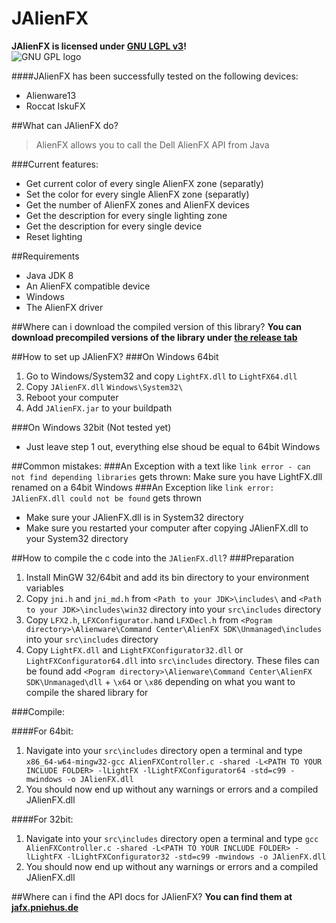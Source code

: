# JAlienFX
**JAlienFX is licensed under [GNU LGPL v3](https://www.gnu.org/licenses/lgpl.txt)!**<br>
![GNU GPL logo]( https://www.gnu.org/graphics/lgplv3-147x51.png "The JAlienFX API is licensed under GNU LGPL v3")

####JAlienFX has been successfully tested on the following devices:
* Alienware13
* Roccat IskuFX

##What can JAlienFX do?

> AlienFX allows you to call the Dell AlienFX API from Java

###Current features:
* Get current color of every single AlienFX zone (separatly)
* Set the color for every single AlienFX zone (separatly)
* Get the number of AlienFX zones and AlienFX devices
* Get the description for every single lighting zone
* Get the description for every single device
* Reset lighting

##Requirements
* Java JDK 8
* An AlienFX compatible device
* Windows
* The AlienFX driver

##Where can i download the compiled version of this library?
**You can download precompiled versions of the library under [the release tab](https://github.com/serious-scribbler/JAlienFX/releases)**

##How to set up JAlienFX?
###On Windows 64bit
1. Go to Windows/System32 and copy `LightFX.dll` to `LightFX64.dll`
2. Copy `JAlienFX.dll` `Windows\System32\`
3. Reboot your computer
4. Add `JAlienFX.jar` to your buildpath

###On Windows 32bit (Not tested yet)
* Just leave step 1 out, everything else shoud be equal to 64bit Windows

##Common mistakes:
###An Exception with a text like `link error - can not find depending libraries` gets thrown:
Make sure you have LightFX.dll renamed on a 64bit Windows
###An Exception like `link error: JAlienFX.dll could not be found` gets thrown
* Make sure your JAlienFX.dll is in System32 directory
* Make sure you restarted your computer after copying JAlienFX.dll to your System32 directory

##How to compile the c code into the `JAlienFX.dll`?
###Preparation
1. Install MinGW 32/64bit and add its bin directory to your environment variables
2. Copy `jni.h` and `jni_md.h` from  `<Path to your JDK>\includes\` and `<Path to your JDK>\includes\win32` directory into your `src\includes` directory
3. Copy `LFX2.h`, `LFXConfigurator.h`and `LFXDecl.h` from `<Pogram directory>\Alienware\Command Center\AlienFX SDK\Unmanaged\includes` into your `src\includes` directory
4. Copy `LightFX.dll` and `LightFXConfigurator32.dll` or `LightFXConfigurator64.dll` into `src\includes` directory. These files can be found add `<Pogram directory>\Alienware\Command Center\AlienFX SDK\Unmanaged\dll` + `\x64` or `\x86` depending on what you want to compile the shared library for

###Compile:

####For 64bit:
1. Navigate into your `src\includes` directory open a terminal and type `x86_64-w64-mingw32-gcc AlienFXController.c -shared -L<PATH TO YOUR INCLUDE FOLDER> -lLightFX -lLightFXConfigurator64 -std=c99 -mwindows -o JAlienFX.dll`
2. You should now end up without any warnings or errors and a compiled JAlienFX.dll

####For 32bit:
1. Navigate into your `src\includes` directory open a terminal and type `gcc AlienFXController.c -shared -L<PATH TO YOUR INCLUDE FOLDER> -lLightFX -lLightFXConfigurator32 -std=c99 -mwindows -o JAlienFX.dll`
2. You should now end up without any warnings or errors and a compiled JAlienFX.dll

##Where can i find the API docs for JAlienFX?
**You can find them at [jafx.pniehus.de](http://jafx.pniehus.de/)**
